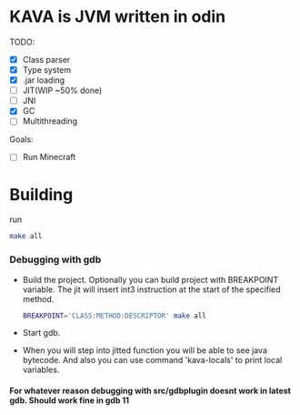 # KAVA is JVM written in odin

TODO:
- [X] Class parser
- [X] Type system
- [X] .jar loading
- [ ] JIT(WIP ~50% done)
- [ ] JNI
- [X] GC
- [ ] Multithreading

Goals:
- [ ] Run Minecraft

# Building 
run 
```sh
make all
```
### Debugging with gdb

- Build the project. 
Optionally you can build project with BREAKPOINT variable. The jit will insert int3 instruction at the start of the specified method. 
    ```sh
    BREAKPOINT='CLASS:METHOD:DESCRIPTOR' make all
    ```

- Start gdb. 
- When you will step into jitted function you will be able to see java bytecode. 
And also you can use command 'kava-locals' to print local variables.
#### For whatever reason debugging with src/gdbplugin doesnt work in latest gdb. Should work fine in gdb 11

